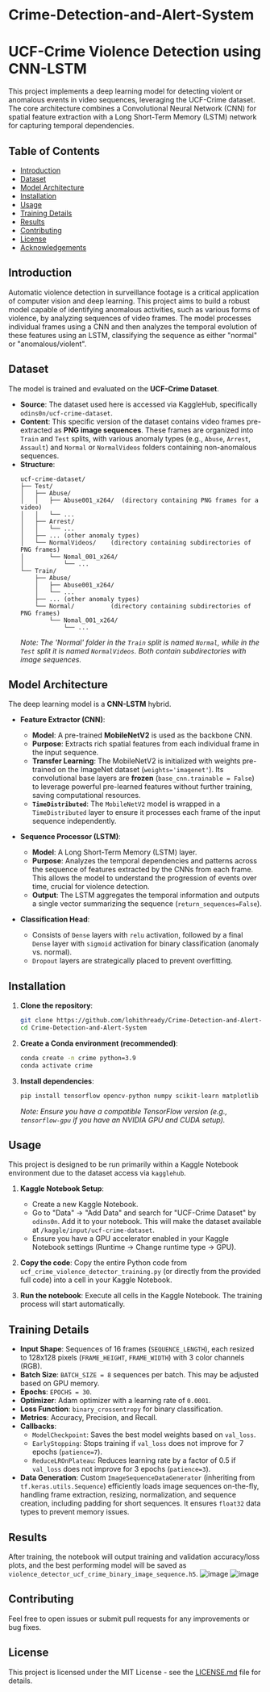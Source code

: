 # Crime-Detection-and-Alert-System
# UCF-Crime Violence Detection using CNN-LSTM

This project implements a deep learning model for detecting violent or anomalous events in video sequences, leveraging the UCF-Crime dataset. The core architecture combines a Convolutional Neural Network (CNN) for spatial feature extraction with a Long Short-Term Memory (LSTM) network for capturing temporal dependencies.

## Table of Contents
- [Introduction](#introduction)
- [Dataset](#dataset)
- [Model Architecture](#model-architecture)
- [Installation](#installation)
- [Usage](#usage)
- [Training Details](#training-details)
- [Results](#results)
- [Contributing](#contributing)
- [License](#license)
- [Acknowledgements](#acknowledgements)

## Introduction

Automatic violence detection in surveillance footage is a critical application of computer vision and deep learning. This project aims to build a robust model capable of identifying anomalous activities, such as various forms of violence, by analyzing sequences of video frames. The model processes individual frames using a CNN and then analyzes the temporal evolution of these features using an LSTM, classifying the sequence as either "normal" or "anomalous/violent".

## Dataset

The model is trained and evaluated on the **UCF-Crime Dataset**.
* **Source**: The dataset used here is accessed via KaggleHub, specifically `odins0n/ucf-crime-dataset`.
* **Content**: This specific version of the dataset contains video frames pre-extracted as **PNG image sequences**. These frames are organized into `Train` and `Test` splits, with various anomaly types (e.g., `Abuse`, `Arrest`, `Assault`) and `Normal` or `NormalVideos` folders containing non-anomalous sequences.
* **Structure**:
    ```
    ucf-crime-dataset/
    ├── Test/
    │   ├── Abuse/
    │   │   ├── Abuse001_x264/  (directory containing PNG frames for a video)
    │   │   └── ...
    │   ├── Arrest/
    │   │   └── ...
    │   ├── ... (other anomaly types)
    │   └── NormalVideos/    (directory containing subdirectories of PNG frames)
    │       └── Nomal_001_x264/
    │           └── ...
    └── Train/
        ├── Abuse/
        │   ├── Abuse001_x264/
        │   └── ...
        ├── ... (other anomaly types)
        └── Normal/          (directory containing subdirectories of PNG frames)
            └── Nomal_001_x264/
                └── ...
    ```
    *Note: The 'Normal' folder in the `Train` split is named `Normal`, while in the `Test` split it is named `NormalVideos`. Both contain subdirectories with image sequences.*

## Model Architecture

The deep learning model is a **CNN-LSTM** hybrid.

* **Feature Extractor (CNN)**:
    * **Model**: A pre-trained **MobileNetV2** is used as the backbone CNN.
    * **Purpose**: Extracts rich spatial features from each individual frame in the input sequence.
    * **Transfer Learning**: The MobileNetV2 is initialized with weights pre-trained on the ImageNet dataset (`weights='imagenet'`). Its convolutional base layers are **frozen** (`base_cnn.trainable = False`) to leverage powerful pre-learned features without further training, saving computational resources.
    * **`TimeDistributed`**: The `MobileNetV2` model is wrapped in a `TimeDistributed` layer to ensure it processes each frame of the input sequence independently.

* **Sequence Processor (LSTM)**:
    * **Model**: A Long Short-Term Memory (LSTM) layer.
    * **Purpose**: Analyzes the temporal dependencies and patterns across the sequence of features extracted by the CNNs from each frame. This allows the model to understand the progression of events over time, crucial for violence detection.
    * **Output**: The LSTM aggregates the temporal information and outputs a single vector summarizing the sequence (`return_sequences=False`).

* **Classification Head**:
    * Consists of `Dense` layers with `relu` activation, followed by a final `Dense` layer with `sigmoid` activation for binary classification (anomaly vs. normal).
    * `Dropout` layers are strategically placed to prevent overfitting.

## Installation

1.  **Clone the repository**:
    ```bash
    git clone https://github.com/lohithready/Crime-Detection-and-Alert-System.git 
    cd Crime-Detection-and-Alert-System
    ```

2.  **Create a Conda environment (recommended)**:
    ```bash
    conda create -n crime python=3.9
    conda activate crime
    ```

3.  **Install dependencies**:
    ```bash
    pip install tensorflow opencv-python numpy scikit-learn matplotlib tqdm kagglehub
    ```
    *Note: Ensure you have a compatible TensorFlow version (e.g., `tensorflow-gpu` if you have an NVIDIA GPU and CUDA setup).*

## Usage

This project is designed to be run primarily within a Kaggle Notebook environment due to the dataset access via `kagglehub`.

1.  **Kaggle Notebook Setup**:
    * Create a new Kaggle Notebook.
    * Go to "Data" -> "Add Data" and search for "UCF-Crime Dataset" by `odins0n`. Add it to your notebook. This will make the dataset available at `/kaggle/input/ucf-crime-dataset`.
    * Ensure you have a GPU accelerator enabled in your Kaggle Notebook settings (Runtime -> Change runtime type -> GPU).

2.  **Copy the code**: Copy the entire Python code from `ucf_crime_violence_detector_training.py` (or directly from the provided full code) into a cell in your Kaggle Notebook.

3.  **Run the notebook**: Execute all cells in the Kaggle Notebook. The training process will start automatically.

## Training Details

* **Input Shape**: Sequences of 16 frames (`SEQUENCE_LENGTH`), each resized to 128x128 pixels (`FRAME_HEIGHT`, `FRAME_WIDTH`) with 3 color channels (RGB).
* **Batch Size**: `BATCH_SIZE = 8` sequences per batch. This may be adjusted based on GPU memory.
* **Epochs**: `EPOCHS = 30`.
* **Optimizer**: Adam optimizer with a learning rate of `0.0001`.
* **Loss Function**: `binary_crossentropy` for binary classification.
* **Metrics**: Accuracy, Precision, and Recall.
* **Callbacks**:
    * `ModelCheckpoint`: Saves the best model weights based on `val_loss`.
    * `EarlyStopping`: Stops training if `val_loss` does not improve for 7 epochs (`patience=7`).
    * `ReduceLROnPlateau`: Reduces learning rate by a factor of 0.5 if `val_loss` does not improve for 3 epochs (`patience=3`).
* **Data Generation**: Custom `ImageSequenceDataGenerator` (inheriting from `tf.keras.utils.Sequence`) efficiently loads image sequences on-the-fly, handling frame extraction, resizing, normalization, and sequence creation, including padding for short sequences. It ensures `float32` data types to prevent memory issues.

## Results

After training, the notebook will output training and validation accuracy/loss plots, and the best performing model will be saved as `violence_detector_ucf_crime_binary_image_sequence.h5`.
![image](https://github.com/user-attachments/assets/4ca06e02-09dd-481e-94e4-e404ca971a1e)
![image](https://github.com/user-attachments/assets/53ce18f9-c2a8-4a63-be57-1312ab0e8de2)


## Contributing

Feel free to open issues or submit pull requests for any improvements or bug fixes.

## License

This project is licensed under the MIT License - see the [LICENSE.md](LICENSE.md) file for details.

